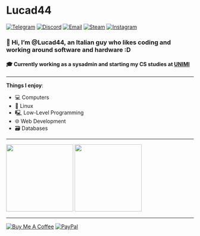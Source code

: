 # Lucad44

[![Telegram](https://img.shields.io/badge/Telegram-2CA5E0?logo=telegram&logoColor=white)](https://t.me/lucaddd)
[![Discord](https://img.shields.io/badge/Discord-5865F2?logo=discord&logoColor=white)](https://discord.com/users/634015525625921557)
[![Email](https://img.shields.io/badge/Email-D14836?logo=gmail&logoColor=white)](mailto:dintronoluca758@gmail.com)
[![Steam](https://img.shields.io/badge/Steam-00adee?logo=steam&logoColor=white)](https://steamcommunity.com/profiles/76561199076531971/)
[![Instagram](https://img.shields.io/badge/Instagram-E4405F?logo=instagram&logoColor=white)](https://www.instagram.com/lucad4_)


### 👋 Hi, I’m @Lucad44, an Italian guy who likes coding and working around software and hardware :D
#### 🎓 Currently working as a sysadmin and starting my CS studies at [UNIMI](https://www.unimi.it/it)

---

**Things I enjoy**:
* 💻 Computers
* 🐧 Linux
* 🖳 Low-Level Programming
* 🌐 Web Development
* 🗃️ Databases

---

<div align="left">
  <img src="https://github-readme-stats.vercel.app/api?username=Lucad44&show_icons=true&theme=dark" height="180em"/>
  <img src="https://github-readme-stats.vercel.app/api/top-langs/?username=Lucad44&exclude_repo=.dotfiles&layout=compact&theme=dark&card_width=320" height="180em"/>
</div>

---

[![Buy Me A Coffee](https://img.shields.io/badge/Buy%20Me%20a%20Coffee-FFDD00?logo=buymeacoffee&logoColor=black)](https://buymeacoffee.com/lucad4)
[![PayPal](https://img.shields.io/badge/PayPal-00457C?logo=paypal&logoColor=white)](https://paypal.me/lucadd4)


